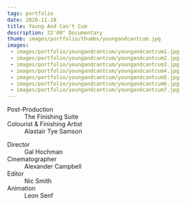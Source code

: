 ```yaml
---
tags: portfolio
date: 2020-11-18
title: Young And Can't Cum
description: 22'00" Documentary
thumb: images/portfolio/thumbs/youngandcantcum.jpg
images:
 - images/portfolio/youngandcantcum/youngandcantcum1.jpg
 - images/portfolio/youngandcantcum/youngandcantcum2.jpg
 - images/portfolio/youngandcantcum/youngandcantcum3.jpg
 - images/portfolio/youngandcantcum/youngandcantcum4.jpg
 - images/portfolio/youngandcantcum/youngandcantcum5.jpg
 - images/portfolio/youngandcantcum/youngandcantcum6.jpg
 - images/portfolio/youngandcantcum/youngandcantcum7.jpg
---
```


<dl>
  <dt>Post-Production</dt>
  <dd>The Finishing Suite</dd>

  <dt>Colourist & Finishing Artist</dt>
  <dd>Alastair Tye Samson</dd>
</dl>

<dl>
  <dt>Director</dt>
  <dd>Gal Hochman</dd>

  <dt>Cinematographer</dt>
  <dd>Alexander Campbell</dd>

  <dt>Editor</dt>
  <dd>Nic Smith</dd>

  <dt>Animation</dt>
  <dd>Leon Senf</dd>
</dl>

